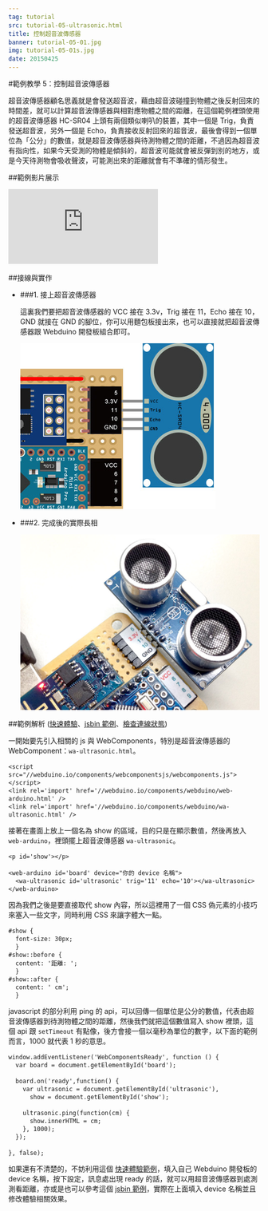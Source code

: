 ```yaml
---
tag: tutorial
src: tutorial-05-ultrasonic.html
title: 控制超音波傳感器
banner: tutorial-05-01.jpg
img: tutorial-05-01s.jpg
date: 20150425
---
```


<!-- @@master  = ../../_layout.html-->

<!-- @@block  =  meta-->

<title>範例教學 5：控制超音波傳感器 :::: Webduino = Web × Arduino</title>

<meta name="description" content="超音波傳感器顧名思義就是會發送超音波，藉由超音波碰撞到物體之後反射回來的時間差，就可以計算超音波傳感器與相對應物體之間的距離，在這個 Webduino 的範例裡頭使用的超音波傳感器 HC-SR04 上頭有兩個類似喇叭的裝置，其中一個是 Trig，負責發送超音波，另外一個是 Echo，負責接收反射回來的超音波，最後會得到一個單位為「公分」的數值，就是超音波傳感器與待測物體之間的距離。">
<meta itemprop="description" content="超音波傳感器顧名思義就是會發送超音波，藉由超音波碰撞到物體之後反射回來的時間差，就可以計算超音波傳感器與相對應物體之間的距離，在這個 Webduino 的範例裡頭使用的超音波傳感器 HC-SR04 上頭有兩個類似喇叭的裝置，其中一個是 Trig，負責發送超音波，另外一個是 Echo，負責接收反射回來的超音波，最後會得到一個單位為「公分」的數值，就是超音波傳感器與待測物體之間的距離。">
<meta property="og:description" content="超音波傳感器顧名思義就是會發送超音波，藉由超音波碰撞到物體之後反射回來的時間差，就可以計算超音波傳感器與相對應物體之間的距離，在這個 Webduino 的範例裡頭使用的超音波傳感器 HC-SR04 上頭有兩個類似喇叭的裝置，其中一個是 Trig，負責發送超音波，另外一個是 Echo，負責接收反射回來的超音波，最後會得到一個單位為「公分」的數值，就是超音波傳感器與待測物體之間的距離。">


<meta property="og:title" content="範例教學 5：控制超音波傳感器" >
<meta property="og:url" content="http://webduino.io/tutorials/tutorial-05-ultrasonic.html">

<meta property="og:image" content="http://webduino.io/img/tutorials/tutorial-05-01s.jpg">
<meta itemprop="image" content="http://webduino.io/img/tutorials/tutorial-05-01s.jpg">

<!-- @@close-->



<!-- @@block  =  tutorials-->
#範例教學 5：控制超音波傳感器

超音波傳感器顧名思義就是會發送超音波，藉由超音波碰撞到物體之後反射回來的時間差，就可以計算超音波傳感器與相對應物體之間的距離，在這個範例裡頭使用的超音波傳感器 HC-SR04 上頭有兩個類似喇叭的裝置，其中一個是 Trig，負責發送超音波，另外一個是 Echo，負責接收反射回來的超音波，最後會得到一個單位為「公分」的數值，就是超音波傳感器與待測物體之間的距離，不過因為超音波有指向性，如果今天受測的物體是傾斜的，超音波可能就會被反彈到別的地方，或是今天待測物會吸收聲波，可能測出來的距離就會有不準確的情形發生。

##範例影片展示

<iframe class="youtube" src="https://www.youtube.com/embed/8BTArcDVYJ8" frameborder="0" allowfullscreen></iframe>

##接線與實作

- ###1. 接上超音波傳感器

	這裏我們要把超音波傳感器的 VCC 接在 3.3v，Trig 接在 11，Echo 接在 10，GND 就接在 GND 的腳位，你可以用麵包板接出來，也可以直接就把超音波傳感器跟 Webduino 開發板組合即可。

	![](../img/tutorials/tutorial-05-02.jpg)

- ###2. 完成後的實際長相

	![](../img/tutorials/tutorial-05-03.jpg)


##範例解析 ([快速體驗](http://webduinoio.github.io/samples/content/ultrasonic/index.html)、[jsbin 範例](http://jsbin.com/cagora/4/edit?html,css,js,output)、[檢查連線狀態](http://webduino.io/device.html))

一開始要先引入相關的 js 與 WebComponents，特別是超音波傳感器的 WebComponent：`wa-ultrasonic.html`。

	<script src="//webduino.io/components/webcomponentsjs/webcomponents.js"></script>
	<link rel='import' href='//webduino.io/components/webduino/web-arduino.html' />
	<link rel='import' href='//webduino.io/components/webduino/wa-ultrasonic.html' />

接著在畫面上放上一個名為 show 的區域，目的只是在顯示數值，然後再放入 `web-arduino`，裡頭擺上超音波傳感器 `wa-ultrasonic`。

	<p id='show'></p>

	<web-arduino id='board' device="你的 device 名稱">
	  <wa-ultrasonic id='ultrasonic' trig='11' echo='10'></wa-ultrasonic>
	</web-arduino>

因為我們之後是要直接取代 show 內容，所以這裡用了一個 CSS 偽元素的小技巧來塞入一些文字，同時利用 CSS 來讓字體大一點。
		
	#show {
	  font-size: 30px;
	  }
	#show::before {
	  content: '距離: ';
	  }
	#show::after {
	  content: ' cm';
	  }

javascript 的部分利用 ping 的 api，可以回傳一個單位是公分的數值，代表由超音波傳感器到待測物體之間的距離，然後我們就把這個數值寫入 show 裡頭，這個 api 跟 `setTimeout` 有點像，後方會接一個以毫秒為單位的數字，以下面的範例而言，1000 就代表 1 秒的意思。

	window.addEventListener('WebComponentsReady', function () {
	  var board = document.getElementById('board');

	  board.on('ready',function() {
	    var ultrasonic = document.getElementById('ultrasonic'),
	      show = document.getElementById('show');

	    ultrasonic.ping(function(cm) {
	      show.innerHTML = cm;
	    }, 1000);
	  });

	}, false);

如果還有不清楚的，不妨利用這個 [快速體驗範例](http://webduinoio.github.io/samples/content/ultrasonic/index.html)，填入自己 Webduino 開發板的 device 名稱，按下設定，訊息處出現 ready 的話，就可以用超音波傳感器到處測測看距離，亦或是也可以參考這個 [jsbin 範例](http://jsbin.com/cagora/4/edit?html,css,js,output)，實際在上面填入 device 名稱並且修改體驗相關效果。


<!-- @@close-->